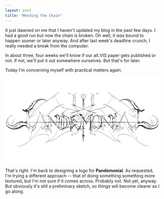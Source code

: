 ```yaml
---
layout: post
title: "Mending the Chain"
---
```

It just dawned on me that I haven't updated my blog in the past few days. I had a good run but now the chain is broken. Oh well, it was bound to happen sooner or later anyway. And after last week's deadline crunch, I really needed a break from the computer. 

In about three, four weeks we'll know if our alt.VIS paper gets published or not. If not, we'll put it out somewhere ourselves. But that's for later. 

Today I'm concerning myself with practical matters again.

![Pandemonial](..\assets\img\blog\pandemonial3.jpg)

That's right. I'm back to designing a logo for **Pandemonial**. As requested, I'm trying a different approach -- that of doing something something more textured, but I'm not sure if it comes across. Probably not. Not yet, anyway. But obviously it's still a preliminary sketch, so things will become clearer as I go along.